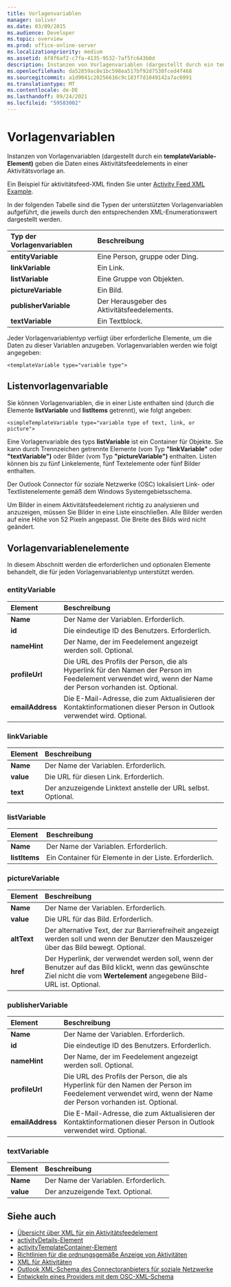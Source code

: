 ```yaml
---
title: Vorlagenvariablen
manager: soliver
ms.date: 03/09/2015
ms.audience: Developer
ms.topic: overview
ms.prod: office-online-server
ms.localizationpriority: medium
ms.assetid: 6f8f6af2-c7fa-4135-9532-7af5fc643b0d
description: Instanzen von Vorlagenvariablen (dargestellt durch ein templateVariable-Element) geben die Daten eines Aktivitätsfeedelements in einer Aktivitätsvorlage an.
ms.openlocfilehash: da52859ac8e1bc598ea517bf92d7530fced4f468
ms.sourcegitcommit: a1d9041c20256616c9c183f7d1049142a7ac6991
ms.translationtype: MT
ms.contentlocale: de-DE
ms.lasthandoff: 09/24/2021
ms.locfileid: "59583002"
---
```

# <a name="template-variables"></a>Vorlagenvariablen

Instanzen von Vorlagenvariablen (dargestellt durch ein **templateVariable-Element)** geben die Daten eines Aktivitätsfeedelements in einer Aktivitätsvorlage an. 
  
Ein Beispiel für aktivitätsfeed-XML finden Sie unter [Activity Feed XML Example](activity-feed-xml-example.md).

In der folgenden Tabelle sind die Typen der unterstützten Vorlagenvariablen aufgeführt, die jeweils durch den entsprechenden XML-Enumerationswert dargestellt werden.
  
|**Typ der Vorlagenvariablen**|**Beschreibung**|
|:-----|:-----|
|**entityVariable** <br/> |Eine Person, gruppe oder Ding.  <br/> |
|**linkVariable** <br/> |Ein Link.  <br/> |
|**listVariable** <br/> |Eine Gruppe von Objekten.  <br/> |
|**pictureVariable** <br/> |Ein Bild.  <br/> |
|**publisherVariable** <br/> |Der Herausgeber des Aktivitätsfeedelements.  <br/> |
|**textVariable** <br/> |Ein Textblock.  <br/> |
   
Jeder Vorlagenvariablentyp verfügt über erforderliche Elemente, um die Daten zu dieser Variablen anzugeben. Vorlagenvariablen werden wie folgt angegeben:
  
`<templateVariable type="variable type">`
  
## <a name="list-template-variable"></a>Listenvorlagenvariable

Sie können Vorlagenvariablen, die in einer Liste enthalten sind (durch die Elemente **listVariable** und **listItems** getrennt), wie folgt angeben: 
  
`<simpleTemplateVariable type="variable type of text, link, or picture">`
  
Eine Vorlagenvariable des typs **listVariable** ist ein Container für Objekte. Sie kann durch Trennzeichen getrennte Elemente (vom Typ **"linkVariable"** oder **"textVariable")** oder Bilder (vom Typ **"pictureVariable")** enthalten. Listen können bis zu fünf Linkelemente, fünf Textelemente oder fünf Bilder enthalten. 
  
Der Outlook Connector für soziale Netzwerke (OSC) lokalisiert Link- oder Textlistenelemente gemäß dem Windows Systemgebietsschema.
  
Um Bilder in einem Aktivitätsfeedelement richtig zu analysieren und anzuzeigen, müssen Sie Bilder in eine Liste einschließen. Alle Bilder werden auf eine Höhe von 52 Pixeln angepasst. Die Breite des Bilds wird nicht geändert.
  
## <a name="template-variable-elements"></a>Vorlagenvariablenelemente

In diesem Abschnitt werden die erforderlichen und optionalen Elemente behandelt, die für jeden Vorlagenvariablentyp unterstützt werden.
  
### <a name="entityvariable"></a>entityVariable

|**Element**|**Beschreibung**|
|:-----|:-----|
|**Name** <br/> |Der Name der Variablen. Erforderlich.  <br/> |
|**id** <br/> |Die eindeutige ID des Benutzers. Erforderlich.  <br/> |
|**nameHint** <br/> |Der Name, der im Feedelement angezeigt werden soll. Optional.  <br/> |
|**profileUrl** <br/> |Die URL des Profils der Person, die als Hyperlink für den Namen der Person im Feedelement verwendet wird, wenn der Name der Person vorhanden ist. Optional.  <br/> |
|**emailAddress** <br/> |Die E-Mail-Adresse, die zum Aktualisieren der Kontaktinformationen dieser Person in Outlook verwendet wird. Optional.  <br/> |
   
### <a name="linkvariable"></a>linkVariable

|**Element**|**Beschreibung**|
|:-----|:-----|
|**Name** <br/> |Der Name der Variablen. Erforderlich.  <br/> |
|**value** <br/> |Die URL für diesen Link. Erforderlich.  <br/> |
|**text** <br/> |Der anzuzeigende Linktext anstelle der URL selbst. Optional.  <br/> |
   
### <a name="listvariable"></a>listVariable

|**Element**|**Beschreibung**|
|:-----|:-----|
|**Name** <br/> |Der Name der Variablen. Erforderlich.  <br/> |
|**listItems** <br/> |Ein Container für Elemente in der Liste. Erforderlich.  <br/> |
   
### <a name="picturevariable"></a>pictureVariable

|**Element**|**Beschreibung**|
|:-----|:-----|
|**Name** <br/> |Der Name der Variablen. Erforderlich.  <br/> |
|**value** <br/> |Die URL für das Bild. Erforderlich.  <br/> |
|**altText** <br/> |Der alternative Text, der zur Barrierefreiheit angezeigt werden soll und wenn der Benutzer den Mauszeiger über das Bild bewegt. Optional.  <br/> |
|**href** <br/> |Der Hyperlink, der verwendet werden soll, wenn der Benutzer auf das Bild klickt, wenn das gewünschte Ziel nicht die vom **Wertelement** angegebene Bild-URL ist. Optional.  <br/> |
   
### <a name="publishervariable"></a>publisherVariable

|**Element**|**Beschreibung**|
|:-----|:-----|
|**Name** <br/> |Der Name der Variablen. Erforderlich.  <br/> |
|**id** <br/> |Die eindeutige ID des Benutzers. Erforderlich.  <br/> |
|**nameHint** <br/> |Der Name, der im Feedelement angezeigt werden soll. Optional.  <br/> |
|**profileUrl** <br/> |Die URL des Profils der Person, die als Hyperlink für den Namen der Person im Feedelement verwendet wird, wenn der Name der Person vorhanden ist. Optional.  <br/> |
|**emailAddress** <br/> |Die E-Mail-Adresse, die zum Aktualisieren der Kontaktinformationen dieser Person in Outlook verwendet wird. Optional.  <br/> |
   
### <a name="textvariable"></a>textVariable

|**Element**|**Beschreibung**|
|:-----|:-----|
|**Name** <br/> |Der Name der Variablen. Erforderlich.  <br/> |
|**value** <br/> |Der anzuzeigende Text. Optional.  <br/> |
   
## <a name="see-also"></a>Siehe auch

- [Übersicht über XML für ein Aktivitätsfeedelement](overview-of-xml-for-an-activity-feed-item.md)  
- [activityDetails-Element](activitydetails-element.md)  
- [activityTemplateContainer-Element](activitytemplatecontainer-element.md)  
- [Richtlinien für die ordnungsgemäße Anzeige von Aktivitäten](guidelines-for-properly-displaying-activities.md)  
- [XML für Aktivitäten](xml-for-activities.md)  
- [Outlook XML-Schema des Connectoranbieters für soziale Netzwerke](outlook-social-connector-provider-xml-schema.md)
- [Entwickeln eines Providers mit dem OSC-XML-Schema](developing-a-provider-with-the-osc-xml-schema.md)

